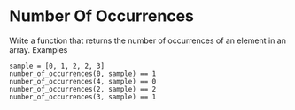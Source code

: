# Number Of Occurrences

Write a function that returns the number of occurrences of an element in an array.
Examples

```
sample = [0, 1, 2, 2, 3]
number_of_occurrences(0, sample) == 1
number_of_occurrences(4, sample) == 0
number_of_occurrences(2, sample) == 2
number_of_occurrences(3, sample) == 1
```
